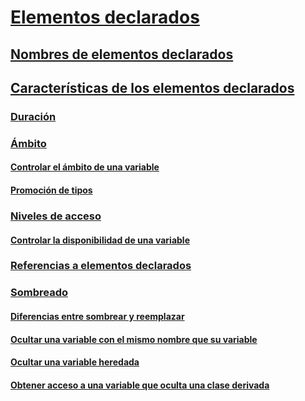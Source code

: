 # [Elementos declarados](index.md)
## [Nombres de elementos declarados](declared-element-names.md)
## [Características de los elementos declarados](declared-element-characteristics.md)
### [Duración](lifetime.md)
### [Ámbito](scope.md)
#### [Controlar el ámbito de una variable](how-to-control-the-scope-of-a-variable.md)
#### [Promoción de tipos](type-promotion.md)
### [Niveles de acceso](access-levels.md)
#### [Controlar la disponibilidad de una variable](how-to-control-the-availability-of-a-variable.md)
### [Referencias a elementos declarados](references-to-declared-elements.md)
### [Sombreado](shadowing.md)
#### [Diferencias entre sombrear y reemplazar](differences-between-shadowing-and-overriding.md)
#### [Ocultar una variable con el mismo nombre que su variable](how-to-hide-a-variable-with-the-same-name-as-your-variable.md)
#### [Ocultar una variable heredada](how-to-hide-an-inherited-variable.md)
#### [Obtener acceso a una variable que oculta una clase derivada](how-to-access-a-variable-hidden-by-a-derived-class.md)